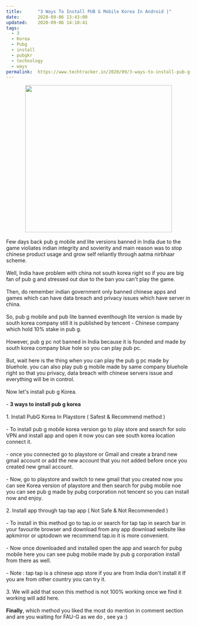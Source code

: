 ```yaml
---
title:		"3 Ways To Install PUB G Mobile Korea In Android |"
date:		2020-09-06 13:43:00
updated:	2020-09-06 14:10:41
tags: 
  - 3
  - Korea
  - Pubg
  - install
  - pubgkr
  - technology
  - ways	
permalink:	https://www.techtracker.in/2020/09/3-ways-to-install-pub-g-mobile-korea-in.html
---
```


<div><div class="separator" style="clear: both; text-align: center;">
  <a href="https://lh3.googleusercontent.com/-xFeRZsSG7gw/X1Sgh-rUvlI/AAAAAAAABmE/mJbcUCKuRzgHjPDlGmcSu5VDUnSzPV5oQCLcBGAsYHQ/s1600/1599381583140876-0.png" imageanchor="1" style="margin-left: 1em; margin-right: 1em;">
    <img border="0" src="https://lh3.googleusercontent.com/-xFeRZsSG7gw/X1Sgh-rUvlI/AAAAAAAABmE/mJbcUCKuRzgHjPDlGmcSu5VDUnSzPV5oQCLcBGAsYHQ/s1600/1599381583140876-0.png" width="400">
  </a>
</div></div><div><br></div>Few days back pub g mobile and lite versions banned in India due to the game violiates indian integrity and sovierity and main reason was to stop chinese product usage and grow self reliantly through aatma nirbhaar scheme.<div><br></div><div>Well, India have problem with china not south korea right so if you are big fan of pub g and stressed out due to the ban you can't play the game.</div><div><br></div><div>Then, do remember indian government only banned chinese apps and games which can have data breach and privacy issues which have server in china.</div><div><br></div><div>So, pub g mobile and pub lite banned eventhough lite version is made by south korea company still it is published by tencent - Chinese company which hold 10% stake in pub g.</div><div><br></div><div>However, pub g pc not banned in India because it is founded and made by south korea company blue hole so you can play pub pc.</div><div><br></div><div>But, wait here is the thing when you can play the pub g pc made by bluehole. you can also play pub g mobile made by same company bluehole right so that you privacy, data breach with chinese servers issue and everything will be in control.</div><div><br></div><div>Now let's install pub g Korea.</div><div><br></div><div>- <b>3 ways to install pub g korea</b></div><div><br></div><div>1. Install PubG Korea In Playstore ( Safest &amp; Recommend method )</div><div><br></div><div>- To install pub g mobile korea version go to play store and search for solo VPN and install app and open it now you can see south korea location connect it.</div><div><br></div><div>- once you connected go to playstore or Gmail and create a brand new gmail account or add the new account that you not added before once you created new gmail account.</div><div><br></div><div>- Now, go to playstore and switch to new gmail that you created now you can see Korea version of playstore and then search for pubg mobile noe you can see pub g made by pubg corporation not tencent so you can install now and enjoy.</div><div><br></div><div>2. Install app through tap tap app ( Not Safe &amp; Not Recommended )</div><div><br></div><div>- To install in this method go to tap.io or search for tap tap in search bar in your favourite browser and download from any app download website like apkmirror or uptodown we recommend tap.io it is more convenient.</div><div><br></div><div>- Now once downloaded and installed open the app and search for pubg mobile here you can see pubg mobile made by pub g corporation install from there as well.</div><div><br></div><div>- Note : tap tap is a chinese app store if you are from India don't install it If you are from other country you can try it.</div><div><br></div><div>3. We will add that soon this method is not 100% working once we find it working will add here.</div><div><br></div><div><b>Finally</b>, which method you liked the most do mention in comment section and are you waiting for FAU-G as we do , see ya :)</div>
<!-- no comments on this post -->
